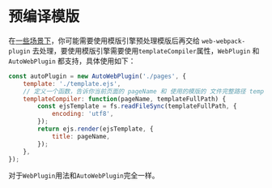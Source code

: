 # 预编译模版

在[一些场景下](https://github.com/gwuhaolin/web-webpack-plugin/issues/6)，你可能需要使用模版引擎预处理模版后再交给 `web-webpack-plugin` 去处理，要使用模版引擎需要使用`templateCompiler`属性，`WebPlugin` 和 `AutoWebPlugin` 都支持，具体使用如下：

```js
const autoPlugin = new AutoWebPlugin('./pages', {
	template: './template.ejs',
	// 定义一个函数，告诉你当前页面的 pageName 和 使用的模版的 文件完整路径 templateFullPath，你返回一个模版引擎处理后的HTML字符串内容。
	templateCompiler: function(pageName, templateFullPath) {
		const ejsTemplate = fs.readFileSync(templateFullPath, {
			encoding: 'utf8',
		});
		return ejs.render(ejsTemplate, {
			title: pageName,
		});
	},
});
```

对于`WebPlugin`用法和`AutoWebPlugin`完全一样。
